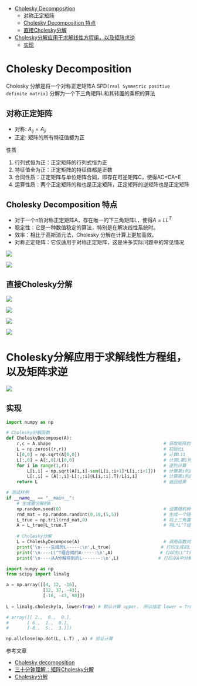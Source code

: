 - [Cholesky Decomposition](#cholesky-decomposition)
  - [对称正定矩阵](#对称正定矩阵)
  - [Cholesky Decomposition 特点](#cholesky-decomposition-特点)
  - [直接Cholesky分解](#直接cholesky分解)
- [Cholesky分解应用于求解线性方程组，以及矩阵求逆](#cholesky分解应用于求解线性方程组以及矩阵求逆)
  - [实现](#实现)


# Cholesky Decomposition

Cholesky 分解是将一个对称正定矩阵A SPD`[real Symmetric positive definite matrix]` 分解为一个下三角矩阵L和其转置的乘积的算法

## 对称正定矩阵

- 对称: $A_{ij}=A_{ji}$
- 正定: 矩阵的所有特征值都为正

性质

1. 行列式恒为正：正定矩阵的行列式恒为正
2. 特征值全为正：正定矩阵的特征值都是正数
3. 合同性质：正定矩阵与单位矩阵合同，即存在可逆矩阵C，使得AC=CA=E
4. 运算性质：两个正定矩阵的和也是正定矩阵，正定矩阵的逆矩阵也是正定矩阵

## Cholesky Decomposition 特点

- 对于一个n阶对称正定矩阵A，存在唯一的下三角矩阵L，使得$A = LL^T$
- 稳定性：它是一种数值稳定的算法，特别是在解决线性系统时。
- 效率：相比于高斯消元法，Cholesky 分解在计算上更加高效。
- 对称正定矩阵：它仅适用于对称正定矩阵，这是许多实际问题中的常见情况

![](./cholesky_decomposition/img_1.png)

![](./cholesky_decomposition/img_2.png)

## 直接Cholesky分解

![](./cholesky_decomposition/img_3.png)

![](./cholesky_decomposition/img_4.png)

![](./cholesky_decomposition/img_5.png)

![](./cholesky_decomposition/img_6.png)

# Cholesky分解应用于求解线性方程组，以及矩阵求逆

![](./cholesky_decomposition/img_7.png)

## 实现

```python
import numpy as np

# Cholesky分解函数
def CholeskyDecompose(A):
    r,c = A.shape                                           # 获取矩阵的行数、列数
    L = np.zeros((r,r))                                     # 初始化L
    L[0,0] = np.sqrt(A[0,0])                                # 计算L11
    L[:,0] = A[:,0]/L[0,0]                                  # 计算L第1列的其余元素
    for i in range(1,r):                                    # 逐列计算
        L[i,i] = np.sqrt(A[i,i]-sum(L[i,:i+1]*L[i,:i+1]))   # 计算第i列的对角元素Lii
        L[:,i] = (A[:,i]-L[:,:i]@L[i,:i].T)/L[i,i]          # 计算第i列的非对角元素
    return L                                                # 返回结果

# 测试样例
if __name__ == "__main__":
    # 生成要分解的A
    np.random.seed(0)                                       # 设置随机种子
    rnd_mat = np.random.randint(0,10,(5,5))                 # 生成一个随机矩阵
    L_true = np.tril(rnd_mat,0)                             # 将上三角置0,即得到下三角矩阵
    A = L_true@L_true.T                                     # 将L*L^T组合成A
												            
    # Cholesky分解                                          
    L = CholeskyDecompose(A)                                # 调用函数对A进行Cholesky分解
    print('\n----生成的L-----:\n',L_true)                   # 打印生成的L
    print('\n----LL^T组合成的A-----:\n',A)                  # 打印由LL^T得到的A
    print('\n----从A分解得到的L-------:\n',L)               # 打印从A中分解得到的L
```

```python
import numpy as np
from scipy import linalg

a = np.array([[4, 12, -16],
              [12, 37, -43],
              [-16, -43, 98]])
              
L = linalg.cholesky(a, lower=True) # 默认计算 upper， 所以指定 lower = True

# array([[ 2.,  0.,  0.],
#       [ 6.,  1.,  0.],
#       [-8.,  5.,  3.]])

np.allclose(np.dot(L, L.T) , a) # 验证计算
```

参考文章

- [Cholesky decomposition](https://o-o-sudo.github.io/numerical-methods/cholesky-cholesky-decomposition.html)
- [三十分钟理解：矩阵Cholesky分解](https://blog.csdn.net/xbinworld/article/details/104663481)
- [Cholesky分解](https://www.bbbdata.com/text/297)
